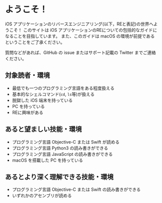 # ようこそ！

iOS アプリケーションのリバースエンジニアリング(以下，REと表記)の世界へようこそ！
このサイトは iOS アプリケーションのREについての包括的なガイドになることを目指しています。
また、このガイドは macOS の環境が前提であるということをご了承ください。

質問などがあれば、GitHub の issue またはサポート記載の Twitter までご連絡ください。

## 対象読者・環境

- 最低でも一つのプログラミング言語をある程度扱える
- 基本的なシェルコマンド(`cd`, `ls`等)が扱える
- 脱獄した iOS 端末を持っている
- PC を持っている
- REに興味がある

## あると望ましい技能・環境

- プログラミング言語 Objective-C または Swift が読める
- プログラミング言語 Python3 の読み書きができる
- プログラミング言語 JavaScript の読み書きができる
- macOS を搭載した PC を持っている

## あるとより深く理解できる技能・環境

- プログラミング言語 Objective-C または Swift の読み書きができる
- いずれかのアセンブリが読める
